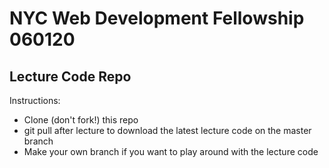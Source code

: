 # NYC Web Development Fellowship 060120
## Lecture Code Repo

Instructions:

- Clone (don't fork!) this repo
- git pull after lecture to download the latest lecture code on the master branch
- Make your own branch if you want to play around with the lecture code
